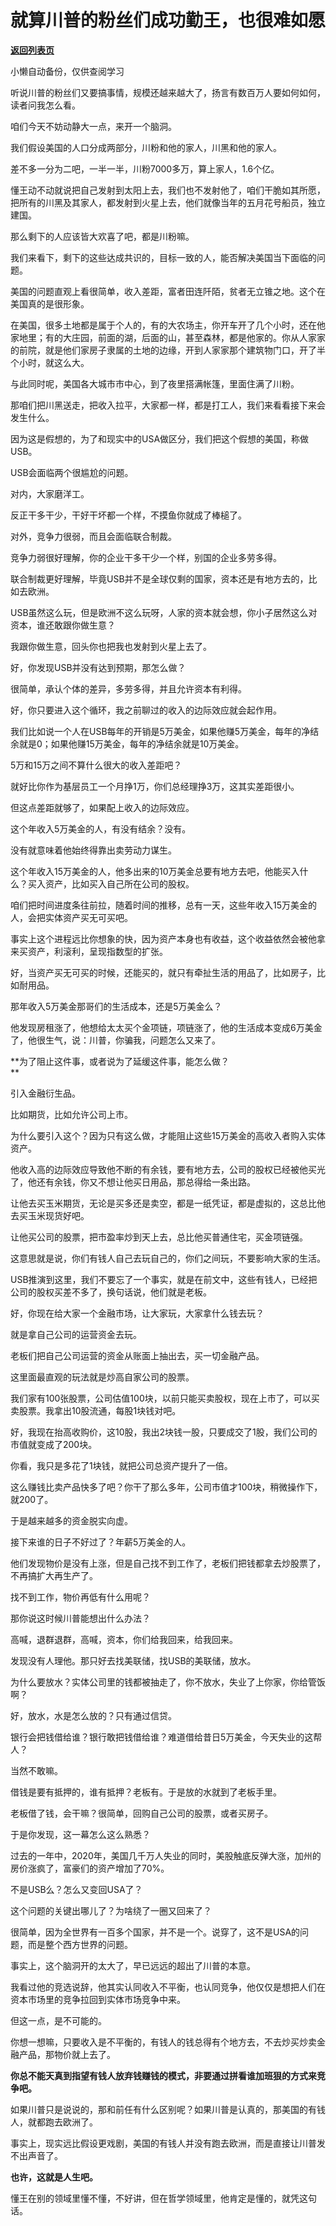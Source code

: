 # 就算川普的粉丝们成功勤王，也很难如愿

[**返回列表页**](/gzh/记忆承载)

小懒自动备份，仅供查阅学习

听说川普的粉丝们又要搞事情，规模还越来越大了，扬言有数百万人要如何如何，读者问我怎么看。  

  

咱们今天不妨动静大一点，来开一个脑洞。

  

我们假设美国的人口分成两部分，川粉和他的家人，川黑和他的家人。

  

差不多一分为二吧，一半一半，川粉7000多万，算上家人，1.6个亿。

  

懂王动不动就说把自己发射到太阳上去，我们也不发射他了，咱们干脆如其所愿，把所有的川黑及其家人，都发射到火星上去，他们就像当年的五月花号船员，独立建国。

  

那么剩下的人应该皆大欢喜了吧，都是川粉嘛。

  

我们来看下，剩下的这些达成共识的，目标一致的人，能否解决美国当下面临的问题。

  

美国的问题直观上看很简单，收入差距，富者田连阡陌，贫者无立锥之地。这个在美国真的是很形象。

  

在美国，很多土地都是属于个人的，有的大农场主，你开车开了几个小时，还在他家地里；有的大庄园，前面的湖，后面的山，甚至森林，都是他家的。你从人家家的前院，就是他们家房子隶属的土地的边缘，开到人家家那个建筑物门口，开了半个小时，就这么大。

  

与此同时呢，美国各大城市市中心，到了夜里搭满帐篷，里面住满了川粉。  

  

那咱们把川黑送走，把收入拉平，大家都一样，都是打工人，我们来看看接下来会发生什么。  

  

因为这是假想的，为了和现实中的USA做区分，我们把这个假想的美国，称做USB。  

  

USB会面临两个很尴尬的问题。  

  

对内，大家磨洋工。

  

反正干多干少，干好干坏都一个样，不摸鱼你就成了棒槌了。

  

对外，竞争力很弱，而且会面临联合制裁。

  

竞争力弱很好理解，你的企业干多干少一个样，别国的企业多劳多得。

  

联合制裁更好理解，毕竟USB并不是全球仅剩的国家，资本还是有地方去的，比如去欧洲。

  

USB虽然这么玩，但是欧洲不这么玩呀，人家的资本就会想，你小子居然这么对资本，谁还敢跟你做生意？  

  

我跟你做生意，回头你也把我也发射到火星上去了。

  

好，你发现USB并没有达到预期，那怎么做？

  

很简单，承认个体的差异，多劳多得，并且允许资本有利得。

  

好，你只要进入这个循环，我之前聊过的收入的边际效应就会起作用。  

  

我们比如说一个人在USB每年的开销是5万美金，如果他赚5万美金，每年的净结余就是0；如果他赚15万美金，每年的净结余就是10万美金。

  

5万和15万之间不算什么很大的收入差距吧？

  

就好比你作为基层员工一个月挣1万，你们总经理挣3万，这其实差距很小。

  

但这点差距就够了，如果配上收入的边际效应。

  

这个年收入5万美金的人，有没有结余？没有。  

  

没有就意味着他始终得靠出卖劳动力谋生。

  

这个年收入15万美金的人，他多出来的10万美金总要有地方去吧，他能买入什么？买入资产，比如买入自己所在公司的股权。

  

咱们把时间进度条往前拉，随着时间的推移，总有一天，这些年收入15万美金的人，会把实体资产买无可买吧。

  

事实上这个进程远比你想象的快，因为资产本身也有收益，这个收益依然会被他拿来买资产，利滚利，呈现指数型的扩张。  

  

好，当资产买无可买的时候，还能买的，就只有牵扯生活的用品了，比如房子，比如耐用品。  

  

那年收入5万美金那哥们的生活成本，还是5万美金么？

  

他发现房租涨了，他想给太太买个金项链，项链涨了，他的生活成本变成6万美金了，他很生气，说：川普，你骗我，问题怎么又来了。

  

 **为了阻止这件事，或者说为了延缓这件事，能怎么做？  
**

  

引入金融衍生品。

  

比如期货，比如允许公司上市。

  

为什么要引入这个？因为只有这么做，才能阻止这些15万美金的高收入者购入实体资产。

  

他收入高的边际效应导致他不断的有余钱，要有地方去，公司的股权已经被他买光了，他还有余钱，你又不想让他买日用品，那总得给一条出路。

  

让他去买玉米期货，无论是买多还是卖空，都是一纸凭证，都是虚拟的，这总比他去买玉米现货好吧。

  

让他买公司的股票，把市盈率炒到天上去，总比他买普通住宅，买金项链强。

  

这意思就是说，你们有钱人自己去玩自己的，你们之间玩，不要影响大家的生活。  

  

USB推演到这里，我们不要忘了一个事实，就是在前文中，这些有钱人，已经把公司的股权买差不多了，换句话说，他们就是老板。  

  

好，你现在给大家一个金融市场，让大家玩，大家拿什么钱去玩？  

  

就是拿自己公司的运营资金去玩。

  

老板们把自己公司运营的资金从账面上抽出去，买一切金融产品。

  

这里面最直观的玩法就是炒高自家公司的股票。

  

我们家有100张股票，公司估值100块，以前只能买卖股权，现在上市了，可以买卖股票。我拿出10股流通，每股1块钱对吧。

  

好，我现在抬高收购价，这10股，我出2块钱一股，只要成交了1股，我们公司的市值就变成了200块。  

  

你看，我只是多花了1块钱，就把公司总资产提升了一倍。

  

这么赚钱比卖产品快多了吧？你干了那么多年，公司市值才100块，稍微操作下，就200了。  

  

于是越来越多的资金脱实向虚。

  

接下来谁的日子不好过了？年薪5万美金的人。

  

他们发现物价是没有上涨，但是自己找不到工作了，老板们把钱都拿去炒股票了，不再搞扩大再生产了。

  

找不到工作，物价再低有什么用呢？

  

那你说这时候川普能想出什么办法？

  

高喊，退群退群，高喊，资本，你们给我回来，给我回来。

  

发现没有人理他。那只好去找美联储，找USB的美联储，放水。

  

为什么要放水？实体公司里的钱都被抽走了，你不放水，失业了上你家，你给管饭啊？

  

好，放水，水是怎么放的？只有通过信贷。

  

银行会把钱借给谁？银行敢把钱借给谁？难道借给昔日5万美金，今天失业的这帮人？

  

当然不敢嘛。

  

借钱是要有抵押的，谁有抵押？老板有。于是放的水就到了老板手里。

  

老板借了钱，会干嘛？很简单，回购自己公司的股票，或者买房子。

  

于是你发现，这一幕怎么这么熟悉？

  

过去的一年中，2020年，美国几千万人失业的同时，美股触底反弹大涨，加州的房价涨疯了，富豪们的资产增加了70%。

  

不是USB么？怎么又变回USA了？  

  

这个问题的关键出哪儿了？为啥绕了一圈又回来了？  

  

很简单，因为全世界有一百多个国家，并不是一个。说穿了，这不是USA的问题，而是整个西方世界的问题。

  

事实上，这个脑洞开的太大了，早已远远的超出了川普的本意。  

  

我看过他的竞选说辞，他其实认同收入不平衡，也认同竞争，他仅仅是想把人们在资本市场里的竞争拉回到实体市场竞争中来。

  

但这一点，是不可能的。

  

你想一想嘛，只要收入是不平衡的，有钱人的钱总得有个地方去，不去炒买炒卖金融产品，那物价就上去了。

  

 **你总不能天真到指望有钱人放弃钱赚钱的模式，非要通过拼看谁加班狠的方式来竞争吧。**

  

如果川普只是说说的，那和前任有什么区别呢？如果川普是认真的，那美国的有钱人，就都跑去欧洲了。  

  

事实上，现实远比假设更戏剧，美国的有钱人并没有跑去欧洲，而是直接让川普发不出声音了。

  

 **也许，这就是人生吧。**

  

懂王在别的领域里懂不懂，不好讲，但在哲学领域里，他肯定是懂的，就凭这句话。

